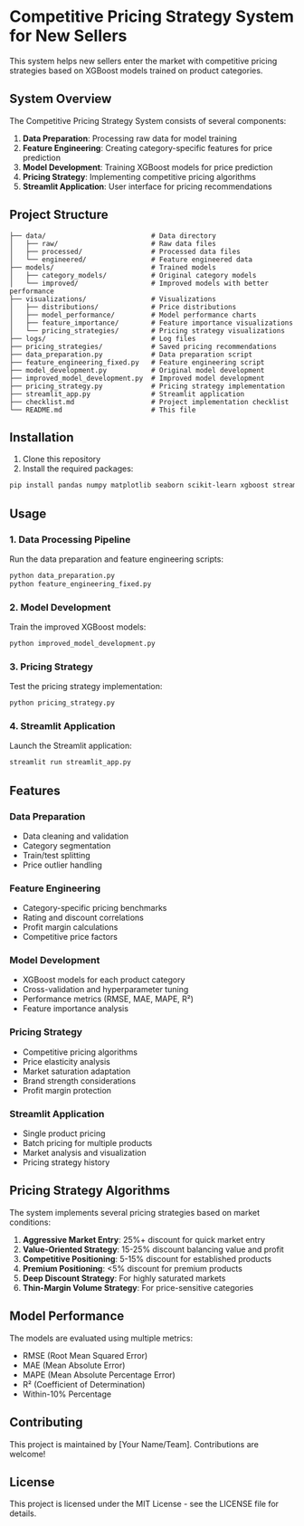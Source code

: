 # Competitive Pricing Strategy System for New Sellers

This system helps new sellers enter the market with competitive pricing strategies based on XGBoost models trained on product categories.

## System Overview

The Competitive Pricing Strategy System consists of several components:

1. **Data Preparation**: Processing raw data for model training
2. **Feature Engineering**: Creating category-specific features for price prediction
3. **Model Development**: Training XGBoost models for price prediction
4. **Pricing Strategy**: Implementing competitive pricing algorithms
5. **Streamlit Application**: User interface for pricing recommendations

## Project Structure

```
├── data/                          # Data directory
│   ├── raw/                       # Raw data files
│   ├── processed/                 # Processed data files
│   └── engineered/                # Feature engineered data
├── models/                        # Trained models
│   ├── category_models/           # Original category models
│   └── improved/                  # Improved models with better performance
├── visualizations/                # Visualizations
│   ├── distributions/             # Price distributions
│   ├── model_performance/         # Model performance charts
│   ├── feature_importance/        # Feature importance visualizations
│   └── pricing_strategies/        # Pricing strategy visualizations
├── logs/                          # Log files
├── pricing_strategies/            # Saved pricing recommendations
├── data_preparation.py            # Data preparation script
├── feature_engineering_fixed.py   # Feature engineering script
├── model_development.py           # Original model development
├── improved_model_development.py  # Improved model development
├── pricing_strategy.py            # Pricing strategy implementation
├── streamlit_app.py               # Streamlit application
├── checklist.md                   # Project implementation checklist
└── README.md                      # This file
```

## Installation

1. Clone this repository
2. Install the required packages:

```bash
pip install pandas numpy matplotlib seaborn scikit-learn xgboost streamlit
```

## Usage

### 1. Data Processing Pipeline

Run the data preparation and feature engineering scripts:

```bash
python data_preparation.py
python feature_engineering_fixed.py
```

### 2. Model Development

Train the improved XGBoost models:

```bash
python improved_model_development.py
```

### 3. Pricing Strategy

Test the pricing strategy implementation:

```bash
python pricing_strategy.py
```

### 4. Streamlit Application

Launch the Streamlit application:

```bash
streamlit run streamlit_app.py
```

## Features

### Data Preparation
- Data cleaning and validation
- Category segmentation
- Train/test splitting
- Price outlier handling

### Feature Engineering
- Category-specific pricing benchmarks
- Rating and discount correlations
- Profit margin calculations
- Competitive price factors

### Model Development
- XGBoost models for each product category
- Cross-validation and hyperparameter tuning
- Performance metrics (RMSE, MAE, MAPE, R²)
- Feature importance analysis

### Pricing Strategy
- Competitive pricing algorithms
- Price elasticity analysis
- Market saturation adaptation
- Brand strength considerations
- Profit margin protection

### Streamlit Application
- Single product pricing
- Batch pricing for multiple products
- Market analysis and visualization
- Pricing strategy history

## Pricing Strategy Algorithms

The system implements several pricing strategies based on market conditions:

1. **Aggressive Market Entry**: 25%+ discount for quick market entry
2. **Value-Oriented Strategy**: 15-25% discount balancing value and profit
3. **Competitive Positioning**: 5-15% discount for established products
4. **Premium Positioning**: <5% discount for premium products
5. **Deep Discount Strategy**: For highly saturated markets
6. **Thin-Margin Volume Strategy**: For price-sensitive categories

## Model Performance

The models are evaluated using multiple metrics:
- RMSE (Root Mean Squared Error)
- MAE (Mean Absolute Error)
- MAPE (Mean Absolute Percentage Error)
- R² (Coefficient of Determination)
- Within-10% Percentage

## Contributing

This project is maintained by [Your Name/Team]. Contributions are welcome!

## License

This project is licensed under the MIT License - see the LICENSE file for details. 
